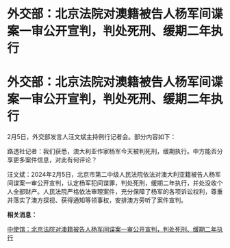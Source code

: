 # 外交部：北京法院对澳籍被告人杨军间谍案一审公开宣判，判处死刑、缓期二年执行

# 外交部：北京法院对澳籍被告人杨军间谍案一审公开宣判，判处死刑、缓期二年执行

2月5日，外交部发言人汪文斌主持例行记者会。部分内容如下：

路透社记者：我们获悉，澳大利亚作家杨军今天被判死刑，缓期执行。中方能否分享更多案件信息，对此有何评论？

汪文斌：2024年2月5日，北京市第二中级人民法院依法对澳大利亚籍被告人杨军间谍案一审公开宣判，认定杨军犯间谍罪，判处死刑，缓期二年执行，并处没收个人全部财产。人民法院严格依法审理案件，充分保障了杨军的各项诉讼权利，尊重并落实了澳方探视、获得通知等领事权，安排澳方旁听了案件宣判。

**相关消息：**

[中使馆：北京法院对澳籍被告人杨军间谍案一审公开宣判，判处死刑、缓期二年执行](https://news.qq.com/rain/a/20240205A08E8600)

